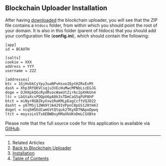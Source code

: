 ## Blockchain Uploader Installation

After having [downloaded](../../../downloads/) the blockchain uploader, you will see that the ZIP file contains a `htdocs` folder, from within which you should point the root of your domain. It is also in this folder (parent of htdocs) that you should add your configuration file (__config.ini__), which should contain the following:

<!--pre-html-->
```
[app]
id = BCAUTH

[salts]
cookie = XXX
address = YYY
username = ZZZ

[addresses]
btc = 1GjHvbkCyYpy3uaNPvHsxe2EptH2RxEvMt
dash = Xhp3RfQKVCsqju3VEcHuMwcMPNbLszEGJG
doge = DJHXpkQGcRydRvocWaeUtZir6c2pXHkUn4
ltc = LbGtaXcsPDQpU6pA8k3sTDmCaG5qFUPAhP
btct = miNyrRGBZkyVxw1RoKMLpEagCcftVQJD22
dasht = y67MSj12Wm9YJA4291VPpnC8pGS128tH4J
doget = ncq5H5EdCwmGVtQtquk2TKyXDTNApoDpwq
ltct = moyssLnSTs6EBWDoyRMaXkUKnDmLCSXBte
```

Please note that the full source code for this application is available via [GitHub](http://github.com/blockstrap/faucets).

---

1. Related Articles
2. [Back to Blockchain Uploader](../../uploads/)
3. [Installation](../installation/)
4. [Table of Contents](../../../)
